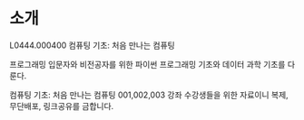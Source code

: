 # 소개

L0444.000400 컴퓨팅 기초: 처음 만나는 컴퓨팅

프로그래밍 입문자와 비전공자를 위한 파이썬 프로그래밍 기초와 데이터 과학 기초를 다룬다.

컴퓨팅 기초: 처음 만나는 컴퓨팅 001,002,003 강좌 수강생들을 위한 자료이니 복제, 무단배포, 링크공유를 금합니다.

```{tableofcontents}
```
